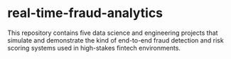 # real-time-fraud-analytics
This repository contains five data science and engineering projects that simulate and demonstrate the kind of end-to-end fraud detection and risk scoring systems used in high-stakes fintech environments.
